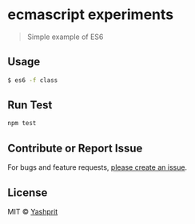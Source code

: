 # ecmascript experiments

> Simple example of ES6

## Usage
```sh
$ es6 -f class
```

## Run Test
```sh
npm test
```

## Contribute or Report Issue
For bugs and feature requests, [please create an issue][issue-url].

## License

MIT © [Yashprit](yashprit.github.io)

[issue-url]: https://github.com/yashprit/git-first-commit/issues

